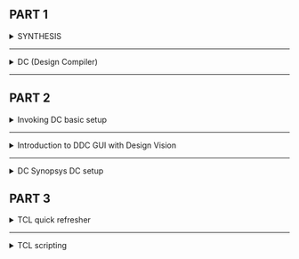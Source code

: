 

## PART 1
<details>
  <summary>SYNTHESIS</summary>
  
  **Illustration**
  <img width="931" alt="Screenshot 2024-10-25 at 8 59 57 PM" src="https://github.com/user-attachments/assets/a54f67eb-370c-4196-a4dd-57d8b23444f7">

   > **Note:** Use Non-blocking assignments while writing sequential circuits.
**Logic Synthesis Basics**
```verilog
module model_code (input a, input b, input c, output z);
assign y = (a&b) | (b&c)|(c&a);
endmodule
```
<img width="1365" alt="Screenshot 2024-10-25 at 9 06 22 PM" src="https://github.com/user-attachments/assets/2a42c4e0-9e5f-47fe-9a91-54d1066ca802">
which is the best Implementation?<br>
The below values are for illustration purpose
<img width="1042" alt="Screenshot 2024-10-25 at 9 07 16 PM" src="https://github.com/user-attachments/assets/835b9b40-78f3-44cd-b72a-d1fba677f9e6">

**Comparision**
<img width="1302" alt="Screenshot 2024-10-25 at 9 09 07 PM" src="https://github.com/user-attachments/assets/c2d01898-ae66-4f4b-9f8d-d38c2bfe70e5">

Is implementation 3 the best implementation always?

Implementation 3 meets all the criteria 

- Working Digital Logic Circuit
  - Logically Correct
  - Electrically Correct
  - Timing met
- Implementation 3 offers very less area and delay. Definitely a good choice
- Say this logic is present in hold sensitive path
  - Is implementation 3 the best ?
  - Additional delay buffers to meet hold, will add additional area !!
 
So what is the correct recipie?

Constraints:
  - Constraints are the guide to the synthesizer to pick the correct library cells which is most appropriate for the design
  - As illustrated implementation 1, 2, 3 all are correct and will be picked based on need.

</details>

--------------------------------------------------------------------------------------------------------------------------

<details>
  <summary>DC (Design Compiler)</summary>

**What is DC?**
Design Compiler (DC) : Synthesis tool targeted for ASIC design flow from Synopsys.

**Features of DC?**
-  Established as a premium synthesis tool across semiconductor industry
- Interoperability with various backend tools from Synopsys
- Has the ability to perform DFT Scan stitch.
- Can handle huge designs with extreme complexity and provide very good QoR

**Common Technologies associated with DC?**
 - SDC : (Synopsys Design Constraints) These are the design constraints which are supplied to DC to enable appropriate optimization suitable for achieving the best implementation.
 - .LIB : Design Library which contains the standard cells.
 - DB : Same as lib but in a different format. DC understand libraries in .db format.
 - DDC: Synopsys proprietary format for storing the design information . DC can write out and read in DDC.

**SDC (Synopsys Design Constraints):** 
  -  Synopsys Design Constraints (SDC) format
  -  Design intent in terms of timing, power and area constraints .
  -  Supported by different EDA tools across semiconductor industry.
  -  SDC is based on Tool Command Language (Tcl).

**DC setup**
<img width="1367" alt="Screenshot 2024-10-25 at 9 21 07 PM" src="https://github.com/user-attachments/assets/d1f5ac6a-d871-40ad-bac3-96ee12084349">

</details>

---------------------------------------------------------------------------------------------------------------------------------

## PART 2
<details>
  <summary>Invoking DC basic setup</summary>

Invocking DC shell
```bash
csh
dc_shell
```
<img width="1440" alt="Screenshot 2024-10-25 at 9 35 00 PM" src="https://github.com/user-attachments/assets/fb226667-ddec-4a0a-9aa5-d821c5b7aae3">

Technology libraries are linked in target libraries and link libraries
<img width="420" alt="Screenshot 2024-10-25 at 9 37 47 PM" src="https://github.com/user-attachments/assets/63741a98-895c-4ee9-99f0-4101ed2475d5">

These your_library.db is imaginary non-existance library

To read design
`read_verilog DC_WORKSHOP/lib/sky130RTLDesignAndSynthesisWorkshop/DC_WORKSHOP/verilog_files/lab1_flop_with_en.v `
<img width="1406" alt="Screenshot 2024-10-25 at 9 49 51 PM" src="https://github.com/user-attachments/assets/51645005-d68b-4dae-b511-ae41c0aff3f7">

```verilog
module lab1_flop_with_en ( input res , input clk , input d , input en , output reg q);
always @ (posedge clk , posedge res)
begin
	if(res)
		q <= 1'b0;
	else if(en)
		q <= d;	
end
endmodule
```


**Expecting Output**
<img width="583" alt="Screenshot 2024-10-25 at 9 48 58 PM" src="https://github.com/user-attachments/assets/98405b7d-1a29-446b-8f4e-77ecaae3dbdc">

**Writing Verilog**
`write -f verilog -out lab1_net.v`
<img width="1287" alt="Screenshot 2024-10-25 at 9 53 16 PM" src="https://github.com/user-attachments/assets/9b5c40cc-2c96-4a2e-bdb1-3dd85467298c">

**Linking sky130 library**
<img width="1366" alt="Screenshot 2024-10-25 at 10 01 26 PM" src="https://github.com/user-attachments/assets/d1c99c5d-1b50-4e90-8d58-3c5b24784b74">

**After linking and compiling to sky130 library**
<img width="1285" alt="Screenshot 2024-10-25 at 10 05 17 PM" src="https://github.com/user-attachments/assets/ef777096-6ed8-4f5f-8bda-a38c5733e4f5">

</details>

-----------------------------------------------------------------------------------------------------------------------------

<details>
  <summary>Introduction to DDC GUI with Design Vision</summary>
  
  **Invocking Design Vision**
  ```bash
  csh
  design_vision
  ```
  <img width="802" alt="Screenshot 2024-10-25 at 10 09 10 PM" src="https://github.com/user-attachments/assets/bd9d5535-26b8-41b2-bb43-5d68d7e5dd49">

  Design requires the .ddc file
  **Creating .ddc file**
  `write -f ddc -out lab1_net.ddc`
  <img width="496" alt="Screenshot 2024-10-25 at 10 12 34 PM" src="https://github.com/user-attachments/assets/6602a081-1efb-4104-9344-c40232917509">

  **Read ddc**
  `read_ddc lab1_net.ddc`
  <img width="806" alt="Screenshot 2024-10-25 at 10 14 52 PM" src="https://github.com/user-attachments/assets/db49c942-b4bb-4122-905e-4226a592f33e">

  **Schematic View**
  <img width="805" alt="Screenshot 2024-10-25 at 10 15 49 PM" src="https://github.com/user-attachments/assets/72b2fc79-3d00-47a1-b71f-0ac8f402c725">

</details>

---------------------------------------------------------------------------------------------------------------------------------

<details>
  <summary>DC Synopsys DC setup</summary>
  <br>
  Everytime we invoke dc_shell we need to set target_library and linking_library, When we have multiple .db files its very hard to target each time. So to avoid that problem we should create `.synopsys_dc.setup` file in user home directory.
  
  > **note:** All repeatative tasks which is needed for tool setup can be printed in this file.

  **Steps:**
  
  `gvim .synopsys_dc.setup`
  ```bash
  set target_library ~/DC_WORKSHOP/lib/sky130_fd_sc_hd_tt_025C_1v80.db
  set link_library {* $target_library }
  ```

</details>

## PART 3
<details>
  <summary>TCL quick refresher</summary>
  
**TCL : Tool Command Language**
  - Used to write SDC and all the internal command are based on TCL.

**set**
  -  For creating and storing information in variables
  -  Eg. `set a 5` → a = 5
  -  `set a [expr $a + $b]` → a = a + b.
  - Note square brackets are used for nesting the commands in TCL

**Conditional Statements**
```tcl
if {condition} {
  statements if true
} else {
  statements if false
}
```
**Example**
```tcl
if {Sa < 10} {
  echo "$a is less than 10";
} else {
  echo "$a is greater than 10";
}
```

**Looping Statements**
```tcl
while {condition} {
  statements
}
```
**Example**
```tcl
set i0
while {$i < 10}{
  echo $i; 
  incr i;
}
```

**Example 2**
```tc;
set i0
while {$i < 10}{
  echo $i; 
  incr j; // wrong manipulation of variables could lead to infinite loops
}
```

**for loop**
```tcl
for {looping var} {condition} (looping var modification} {
  statements
}
```

**Example**
for {set i O} {$i < 10} {iner i} {
  echo $i;
}

**foreach loop**
```tcl
foreach var list {
  statements
}
```
> **Note:** very useful in Design Compiler

**Example**
```tcl
set my_design _list [list u_top/u_mod1\ u_top/u_mod3]
foreach my_module $my_design_list {
set_size_only $my_module;
}
```

**DC specific TCL Commands**
```tcl
foreach_in_collection var collection {
  statements
}
```
**Example**
```tcl
foreach_in_collection cell_name [get_cells* -hier] {
  set cell_name [get_object_name $cell_name];
  set ref_name [get_attribute [get_cells $cell_name] ref_name];
  echo Scell_name, Sref_name;
}
```
>**Note:** Nesting of TCL Commands (Very much used in DC)

</details>

--------------------------------------------------------------------------------------------------------------------------------

<details>
  <summary>TCL scripting</summary>
  <img width="171" alt="Screenshot 2024-10-25 at 10 54 46 PM" src="https://github.com/user-attachments/assets/73568e5f-a4b3-4a6c-958c-aa2cde1d53f8">
  <br>
  ------------------------------------------------------------------------------------------------------------------------------
  <img width="355" alt="Screenshot 2024-10-25 at 10 55 18 PM" src="https://github.com/user-attachments/assets/81b918fd-52be-45e5-a53a-d86fe82b3b66">
  <br>
  ------------------------------------------------------------------------------------------------------------------------------
  <img width="324" alt="Screenshot 2024-10-25 at 10 55 45 PM" src="https://github.com/user-attachments/assets/7c546f99-41a5-4f64-8180-4ed81a8f356b">
  <br>
  ------------------------------------------------------------------------------------------------------------------------------
  <img width="242" alt="Screenshot 2024-10-25 at 10 56 47 PM" src="https://github.com/user-attachments/assets/14b9d100-95ea-4bb2-9f22-4575f46030d6">
  <br>
  ------------------------------------------------------------------------------------------------------------------------------
  <img width="334" alt="Screenshot 2024-10-25 at 10 57 43 PM" src="https://github.com/user-attachments/assets/3fa5210e-946c-4657-9875-14376da43531">
  <br>
  ------------------------------------------------------------------------------------------------------------------------------
  
  **Collection**
  <img width="1127" alt="Screenshot 2024-10-25 at 10 58 20 PM" src="https://github.com/user-attachments/assets/a226fb1d-be74-45f0-ae3e-7f28d1becbab">
  <br>
  
------------------------------------------------------------------------------------------------------------------------------
  <img width="1127" alt="Screenshot 2024-10-25 at 10 58 57 PM" src="https://github.com/user-attachments/assets/7a3afce3-b5e3-470e-9dda-780ea7d0be79">
  <br>
  Because it works as a pointer and refering address.<br>
------------------------------------------------------------------------------------------------------------------------------

  **Correct format**
  <img width="1128" alt="Screenshot 2024-10-25 at 11 01 36 PM" src="https://github.com/user-attachments/assets/b144afe7-496b-49cc-b4b9-04461c9ef784">
  
</details>
